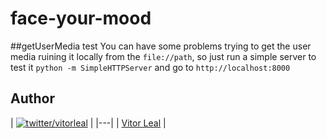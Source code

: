 face-your-mood
==============

##getUserMedia test
You can have some problems trying to get the user media ruining it locally from the `file://path`, so just run a simple
server to test it `python -m SimpleHTTPServer` and go to `http://localhost:8000`

## Author
| [![twitter/vitorleal](http://gravatar.com/avatar/e133221d7fbc0dee159dca127d2f6f00?s=80)](http://twitter.com/vitorleal
"Follow @vitorleal on Twitter") |
|---|
| [Vitor Leal](http://vitorleal.com) |

